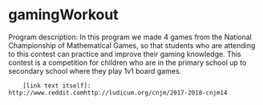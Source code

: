 # gamingWorkout

Program description:
        In this program we made 4 games from the National Championship of Mathematical Games, so that students who are attending to this contest can practice and improve their gaming knowledge. This contest is a competition for children who are in the primary school up to secondary school where they play 1v1 board games.

        
        
        [link text itself]: http://www.reddit.comhttp://ludicum.org/cnjm/2017-2018-cnjm14
